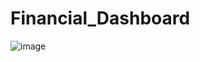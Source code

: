 # Financial_Dashboard

![image](https://github.com/Animesh0504/Financial_Dashboard/assets/109816950/d98563e8-f5be-4584-8825-1e5eb06996ae)
